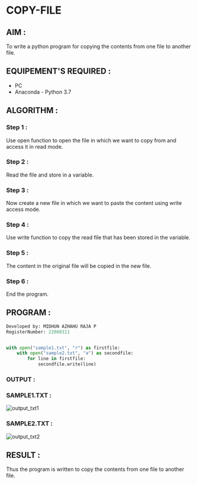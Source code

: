 # COPY-FILE 

## AIM :

To write a python program for copying the contents from one file to another file.

## EQUIPEMENT'S REQUIRED : 
- PC
- Anaconda - Python 3.7

## ALGORITHM :

### Step 1 :

Use open function to open the file in which we want to copy from and access it in read mode.

### Step 2 :

Read the file and store in a variable.

### Step 3 : 

Now create a new file in which we want to paste the content using write access mode.

### Step 4 :

Use write function to copy the read file that has been stored in the variable.

### Step 5 :
The content in the original file will be copied in the new file.

### Step 6 :

End the program.


## PROGRAM :
```python
Developed by: MIDHUN AZHAHU RAJA P
RegisterNumber: 22008311


with open("sample1.txt", "r") as firstfile:
    with open("sample2.txt", "a") as secondfile:
        for line in firstfile:
            secondfile.write(line)
```

### OUTPUT :

### SAMPLE1.TXT :

![output_txt1](https://user-images.githubusercontent.com/118054670/213934264-4916aaed-ee28-45d2-9394-8bff9a33e7ef.png)

### SAMPLE2.TXT :
 
![output_txt2](https://user-images.githubusercontent.com/118054670/213934270-465b7a02-4909-4d3a-8b54-24001322d06f.png)



## RESULT :

Thus the program is written to copy the contents from one file to another file.
